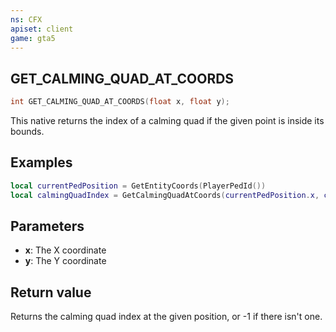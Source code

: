 ```yaml
---
ns: CFX
apiset: client
game: gta5
---
```

## GET_CALMING_QUAD_AT_COORDS

```c
int GET_CALMING_QUAD_AT_COORDS(float x, float y);
```

This native returns the index of a calming quad if the given point is inside its bounds.

## Examples

```lua
local currentPedPosition = GetEntityCoords(PlayerPedId())
local calmingQuadIndex = GetCalmingQuadAtCoords(currentPedPosition.x, currentPedPosition.y)
```

## Parameters
* **x**: The X coordinate
* **y**: The Y coordinate

## Return value
Returns the calming quad index at the given position, or -1 if there isn't one.
